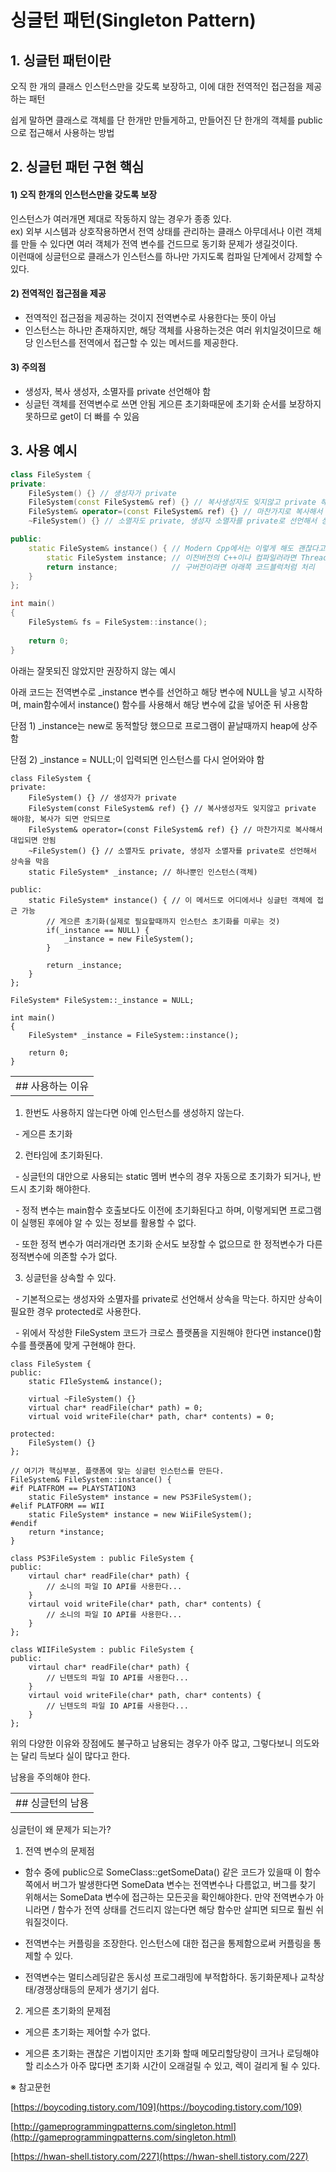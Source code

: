 # 싱글턴 패턴(Singleton Pattern)  


## 1. 싱글턴 패턴이란

오직 한 개의 클래스 인스턴스만을 갖도록 보장하고, 이에 대한 전역적인 접근점을 제공하는 패턴

쉽게 말하면 클래스로 객체를 단 한개만 만들게하고, 만들어진 단 한개의 객체를 public으로 접근해서 사용하는 방법


## 2. 싱글턴 패턴 구현 핵심
#### 1) 오직 한개의 인스턴스만을 갖도록 보장  
인스턴스가 여러개면 제대로 작동하지 않는 경우가 종종 있다.  
	ex) 외부 시스템과 상호작용하면서 전역 상태를 관리하는 클래스
아무데서나 이런 객체를 만들 수 있다면 여러 객체가 전역 변수를 건드므로 동기화 문제가 생길것이다.  
이런때에 싱글턴으로 클래스가 인스턴스를 하나만 가지도록 컴파일 단계에서 강제할 수 있다.  

#### 2) 전역적인 접근점을 제공
- 전역적인 접근점을 제공하는 것이지 전역변수로 사용한다는 뜻이 아님
- 인스턴스는 하나만 존재하지만, 해당 객체를 사용하는것은 여러 위치일것이므로 해당 인스턴스를 전역에서 접근할 수 있는 메서드를 제공한다.  

#### 3) 주의점
- 생성자, 복사 생성자, 소멸자를 private 선언해야 함
- 싱글턴 객체를 전역변수로 쓰면 안됨
	게으른 초기화때문에 초기화 순서를 보장하지 못하므로 get이 더 빠를 수 있음

## 3. 사용 예시

```C++
class FileSystem {
private:
    FileSystem() {} // 생성자가 private
    FileSystem(const FileSystem& ref) {} // 복사생성자도 잊지않고 private 해야함, 복사가 되면 안되므로
    FileSystem& operator=(const FileSystem& ref) {} // 마찬가지로 복사해서 대입되면 안됨
    ~FileSystem() {} // 소멸자도 private, 생성자 소멸자를 private로 선언해서 상속을 막음

public:
    static FileSystem& instance() { // Modern Cpp에서는 이렇게 해도 괜찮다고 함
        static FileSystem instance; // 이전버전의 C++이나 컴파일러라면 Thread-Safe하지 않을 수 있다고 함
        return instance;            // 구버전이라면 아래쪽 코드블럭처럼 처리
    }
};

int main()
{
    FileSystem& fs = FileSystem::instance();
    
    return 0;
}
```

아래는 잘못되진 않았지만 권장하지 않는 예시

아래 코드는 전역변수로 _instance 변수를 선언하고 해당 변수에 NULL을 넣고 시작하며, main함수에서 instance() 함수를 사용해서 해당 변수에 값을 넣어준 뒤 사용함

단점 1) _instance는 new로 동적할당 했으므로 프로그램이 끝날때까지 heap에 상주함

단점 2) _instance = NULL;이 입력되면 인스턴스를 다시 얻어와야 함

```
class FileSystem {
private:
    FileSystem() {} // 생성자가 private
    FileSystem(const FileSystem& ref) {} // 복사생성자도 잊지않고 private 해야함, 복사가 되면 안되므로
    FileSystem& operator=(const FileSystem& ref) {} // 마찬가지로 복사해서 대입되면 안됨
    ~FileSystem() {} // 소멸자도 private, 생성자 소멸자를 private로 선언해서 상속을 막음
    static FileSystem* _instance; // 하나뿐인 인스턴스(객체)
    
public:
    static FileSystem* instance() { // 이 메서드로 어디에서나 싱글턴 객체에 접근 가능
        // 게으른 초기화(실제로 필요할때까지 인스턴스 초기화를 미루는 것)
        if(_instance == NULL) {
            _instance = new FileSystem();
        }

        return _instance;
    }
};

FileSystem* FileSystem::_instance = NULL;

int main()
{
    FileSystem* _instance = FileSystem::instance();
    
    return 0;
}
```

|   |
|---|
|## 사용하는 이유|

1. 한번도 사용하지 않는다면 아예 인스턴스를 생성하지 않는다.

  - 게으른 초기화

2. 런타임에 초기화된다.

  - 싱글턴의 대안으로 사용되는 static 멤버 변수의 경우 자동으로 초기화가 되거나, 반드시 초기화 해야한다.

  - 정적 변수는 main함수 호출보다도 이전에 초기화된다고 하며, 이렇게되면 프로그램이 실행된 후에야 알 수 있는 정보를 활용할 수 없다.

  - 또한 정적 변수가 여러개라면 초기화 순서도 보장할 수 없으므로 한 정적변수가 다른 정적변수에 의존할 수가 없다.

3. 싱글턴을 상속할 수 있다.

  - 기본적으로는 생성자와 소멸자를 private로 선언해서 상속을 막는다. 하지만 상속이 필요한 경우 protected로 사용한다.

  - 위에서 작성한 FileSystem 코드가 크로스 플랫폼을 지원해야 한다면 instance()함수를 플랫폼에 맞게 구현해야 한다.

```
class FileSystem {
public:
    static FIleSystem& instance();

    virtual ~FileSystem() {}
    virtual char* readFile(char* path) = 0;
    virtual void writeFile(char* path, char* contents) = 0;

protected:
    FileSystem() {}
};

// 여기가 핵심부분, 플랫폼에 맞는 싱글턴 인스턴스를 만든다.
FileSystem& FileSystem::instance() {
#if PLATFROM == PLAYSTATION3
    static FileSystem* instance = new PS3FileSystem();
#elif PLATFORM == WII
    static FileSystem* instance = new WiiFileSystem();
#endif
    return *instance;
}

class PS3FileSystem : public FileSystem {
public:
    virtaul char* readFile(char* path) {
        // 소니의 파일 IO API를 사용한다...
    }
    virtaul void writeFile(char* path, char* contents) {
        // 소니의 파일 IO API를 사용한다...
    }
};

class WIIFileSystem : public FileSystem {
public:
    virtaul char* readFile(char* path) {
        // 닌텐도의 파일 IO API를 사용한다...
    }
    virtaul void writeFile(char* path, char* contents) {
        // 닌텐도의 파일 IO API를 사용한다...
    }
};
```

위의 다양한 이유와 장점에도 불구하고 남용되는 경우가 아주 많고, 그렇다보니 의도와는 달리 득보다 실이 많다고 한다.

남용을 주의해야 한다.

|   |
|---|
|## 싱글턴의 남용|

싱글턴이 왜 문제가 되는가?

1. 전역 변수의 문제점

- 함수 중에 public으로 SomeClass::getSomeData() 같은 코드가 있을때 이 함수쪽에서 버그가 발생한다면 SomeData 변수는 전역변수나 다름없고, 버그를 찾기 위해서는 SomeData 변수에 접근하는 모든곳을 확인해야한다. 만약 전역변수가 아니라면 / 함수가 전역 상태를 건드리지 않는다면 해당 함수만 살피면 되므로 훨씬 쉬워질것이다.

- 전역변수는 커플링을 조장한다. 인스턴스에 대한 접근을 통제함으로써 커플링을 통제할 수 있다.

- 전역변수는 멀티스레딩같은 동시성 프로그래밍에 부적합하다. 동기화문제나 교착상태/경쟁상태등의 문제가 생기기 쉽다.

2. 게으른 초기화의 문제점

- 게으른 초기화는 제어할 수가 없다.

- 게으른 초기화는 괜찮은 기법이지만 초기화 할때 메모리할당량이 크거나 로딩해야할 리소스가 아주 많다면 초기화 시간이 오래걸릴 수 있고, 렉이 걸리게 될 수 있다.

※ 참고문헌

[https://boycoding.tistory.com/109](https://boycoding.tistory.com/109)

[http://gameprogrammingpatterns.com/singleton.html](http://gameprogrammingpatterns.com/singleton.html)

[https://hwan-shell.tistory.com/227](https://hwan-shell.tistory.com/227)